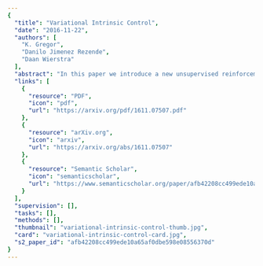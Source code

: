```yaml
---
{
  "title": "Variational Intrinsic Control",
  "date": "2016-11-22",
  "authors": [
    "K. Gregor",
    "Danilo Jimenez Rezende",
    "Daan Wierstra"
  ],
  "abstract": "In this paper we introduce a new unsupervised reinforcement learning method for discovering the set of intrinsic options available to an agent. This set is learned by maximizing the number of different states an agent can reliably reach, as measured by the mutual information between the set of options and option termination states. To this end, we instantiate two policy gradient based algorithms, one that creates an explicit embedding space of options and one that represents options implicitly. The algorithms also provide an explicit measure of empowerment in a given state that can be used by an empowerment maximizing agent. The algorithm scales well with function approximation and we demonstrate the applicability of the algorithm on a range of tasks.",
  "links": [
    {
      "resource": "PDF",
      "icon": "pdf",
      "url": "https://arxiv.org/pdf/1611.07507.pdf"
    },
    {
      "resource": "arXiv.org",
      "icon": "arxiv",
      "url": "https://arxiv.org/abs/1611.07507"
    },
    {
      "resource": "Semantic Scholar",
      "icon": "semanticscholar",
      "url": "https://www.semanticscholar.org/paper/afb42208cc499ede10a65af0dbe598e08556370d"
    }
  ],
  "supervision": [],
  "tasks": [],
  "methods": [],
  "thumbnail": "variational-intrinsic-control-thumb.jpg",
  "card": "variational-intrinsic-control-card.jpg",
  "s2_paper_id": "afb42208cc499ede10a65af0dbe598e08556370d"
}
---
```


